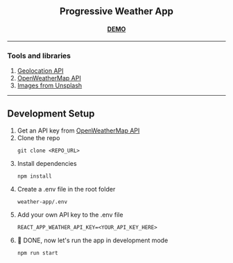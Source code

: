 <h2 align="center">
    Progressive Weather App
</h2>
<h4 align="center"><a href="https://www.web-app-gray.now.sh" target="_blank" rel="noopener noreferrer">DEMO</a></h4>

---
### Tools and libraries
1. [Geolocation API](https://developer.mozilla.org/en-US/docs/Web/API/Geolocation_API)
2. [OpenWeatherMap API](https://openweathermap.org/api)
3. [Images from Unsplash](https://unsplash.com/)

---

## Development Setup

1. Get an API key from [OpenWeatherMap API](https://openweathermap.org/api)
2. Clone the repo
   ```shell
   git clone <REPO_URL>
   ```
3. Install dependencies
   ```shell
   npm install
   ```
4. Create a .env file in the root folder
   ```shell
   weather-app/.env
   ```
5. Add your own API key to the .env file
   ```shell
   REACT_APP_WEATHER_API_KEY=<YOUR_API_KEY_HERE>
   ```
6. :tada: DONE, now let's run the app in development mode
   ```shell
   npm run start
   ```


